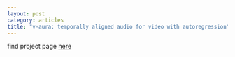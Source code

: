 ```yaml
---
layout: post
category: articles
title: "v-aura: temporally aligned audio for video with autoregression"
---
```


find project page [here](https://v-aura.notion.site/)

